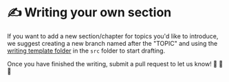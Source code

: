 # ✍️ Writing your own section

If you want to add a new section/chapter for topics you'd like to introduce, we suggest creating a new branch named after the "TOPIC" and using the [writing template folder](src/writing_template/) in the `src` folder to start drafting.

Once you have finished the writing, submit a pull request to let us know! 🎉 🎉 🎉